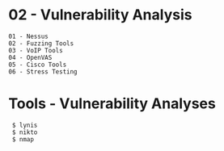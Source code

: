 # 02 - Vulnerability Analysis
	01 - Nessus 
	02 - Fuzzing Tools
	03 - VoIP Tools
	04 - OpenVAS
	05 - Cisco Tools
	06 - Stress Testing
  
  # Tools - Vulnerability Analyses
	 $ lynis 
	 $ nikto 
	 $ nmap 
  
